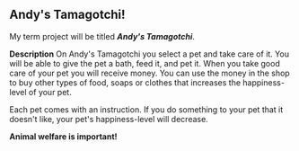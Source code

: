 ## Andy's Tamagotchi! 

My term project will be titled __*Andy's Tamagotchi*__. 

**Description**
On Andy's Tamagotchi you select a pet and take care of it. You will be able to give the pet a bath, feed it, and pet it. 
When you take good care of your pet you will receive money. You can use the money in the shop to buy other types of food, soaps or clothes that increases the happiness-level of your pet.  

Each pet comes with an instruction. If you do something to your pet that it doesn't like, your pet's happiness-level will decrease. 

**Animal welfare is important!**
